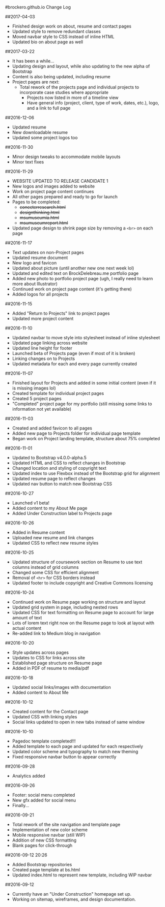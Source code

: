 #brockero.github.io Change Log

##2017-04-03
- Finished design work on about, resume and contact pages
- Updated style to remove redundant classes
- Moved navbar style to CSS instead of inline HTML
- Updated bio on about page as well

##2017-03-22
- It has been a while...
- Updating design and layout, while also updating to the new alpha of Bootstrap
- Content is also being updated, including resume
- Project pages are next:
  - Total rework of the projects page and individual projects to incorporate case studies where appropriate
    - Projects now listed in more of a timeline view
    - Have general info (project, client, type of work, dates, etc.), logo, and a link to full page

##2016-12-06
- Updated resume
- New downloadable resume
- Updated some project logos too

##2016-11-30
- Minor design tweaks to accommodate mobile layouts
- Minor text fixes

##2016-11-29
- WEBSITE UPDATED TO RELEASE CANDIDATE 1
- New logos and images added to website
- Work on project page content continues
- All other pages prepared and ready to go for launch
- Pages to be completed:
  - ~~conecterresearch.html~~
  - ~~designthinking.html~~
  - ~~msumuseumia.html~~
  - ~~msumuseumreport.html~~
- Updated page design to shrink page size by removing a `<br>` on each page

##2016-11-17
- Text updates on non-Project pages
- Updated resume document
- New logo and favicon
- Updated about picture (until another new one next week lol)
- Updated and edited text on BrockDelebreau.me portfolio page
- Added new photo to portfolio project page (ugh, I really need to learn more about Illustrator)
- Continued work on project page content (it's getting there)
- Added logos for all projects

##2016-11-15
- Added "Return to Projects" link to project pages
- Updated more project content

##2016-11-10
- Updated navbar to move style into stylesheet instead of inline stylesheet
- Updated page linking across website
- Updated line height for footer
- Launched beta of Projects page (even if most of it is broken)
- Linking changes on to Projects
- Updated metadata for each and every page currently created

##2016-11-07
- Finished layout for Projects and added in some initial content (even if it is missing images lol)
- Created template for individual project pages
- Created 5 project pages
- "Completed" project page for my portfolio (still missing some links to information not yet available)

##2016-11-03
- Created and added favicon to all pages
- Added new page to Projects folder for individual page template
- Began work on Project landing template, structure about 75% completed

##2016-11-01
- Updated to Bootstrap v4.0.0-alpha.5
- Updated HTML and CSS to reflect changes in Bootstrap
- Changed location and styling of copyright text
- Updated index to use Flexbox instead of the Bootstrap grid for alignment
- Updated resume page to reflect changes
- Updated nav button to match new Bootstrap CSS

##2016-10-27
- Launched v1 beta!
- Added content to my About Me page
- Added Under Construction label to Projects page

##2016-10-26
- Added in Resume content
- Uploaded new resume and link changes
- Updated CSS to reflect new resume styles

##2016-10-25
- Updated structure of coursework section on Resume to use text columns instead of grid columns
- Changed some CSS for efficient alignment
- Removal of `<hr>` for CSS borders instead
- Updated footer to include copyright and Creative Commons licensing

##2016-10-24
- Continued work on Resume page working on structure and layout
- Updated grid system in page, including nested rows
- Updated CSS for text formatting on Resume page to account for large amount of text
- Lots of lorem text right now on the Resume page to look at layout with actual content
- Re-added link to Medium blog in navigation

##2016-10-20
- Style updates across pages
- Updates to CSS for links across site
- Established page structure on Resume page
- Added in PDF of resume to media/pdf

##2016-10-18
- Updated social links/images with documentation
- Added content to About Me

##2016-10-12
- Created content for the Contact page
- Updated CSS with linking styles
- Social links updated to open in new tabs instead of same window

##2016-10-10
- Pagedoc template completed!!!
- Added template to each page and updated for each respectively
- Updated color scheme and typography to match new theming
- Fixed responsive navbar button to appear correctly

##2016-09-28
- Analytics added

##2016-09-26
- Footer: social menu completed
- New gfx added for social menu
- Finally...

##2016-09-21
- Total rework of the site navigation and template page
- Implementation of new color scheme
- Mobile responsive navbar (still WIP)
- Addition of new CSS formatting
- Blank pages for click-through

##2016-09-12 20:26
- Added Bootstrap repositories
- Created page template at bs.html
- Updated index.html to represent new template, including WIP navbar

##2016-09-12
- Currently have an "Under Construction" homepage set up.
- Working on sitemap, wireframes, and design documentation.
